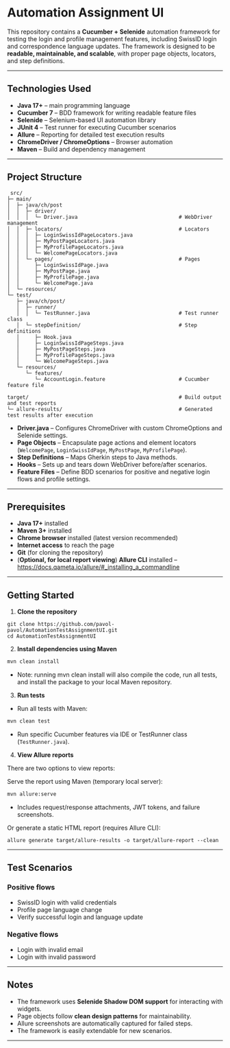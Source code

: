 # Automation Assignment UI

This repository contains a **Cucumber + Selenide** automation framework for testing the login and profile management
features, including SwissID login and correspondence language updates. The framework is designed to be **readable,
maintainable, and scalable**, with proper page objects, locators, and step definitions.

---

## **Technologies Used**

* **Java 17+** – main programming language
* **Cucumber 7** – BDD framework for writing readable feature files
* **Selenide** – Selenium-based UI automation library
* **JUnit 4** – Test runner for executing Cucumber scenarios
* **Allure** – Reporting for detailed test execution results
* **ChromeDriver / ChromeOptions** – Browser automation
* **Maven** – Build and dependency management

---

## **Project Structure**

```
 src/
├─ main/
│  ├─ java/ch/post
│  │  ├─ driver/                      
│  │  │  └─ Driver.java                                 # WebDriver management
│  │  ├─ locators/                                      # Locators
│  │  │  ├─ LoginSwissIdPageLocators.java
│  │  │  ├─ MyPostPageLocators.java
│  │  │  ├─ MyProfilePageLocators.java
│  │  │  └─ WelcomePageLocators.java
│  │  └─ pages/                                         # Pages
│  │     ├─ LoginSwissIdPage.java
│  │     ├─ MyPostPage.java
│  │     ├─ MyProfilePage.java
│  │     └─ WelcomePage.java
│  └─ resources/                      
└─ test/
   ├─ java/ch/post/
   │  ├─ runner/
   │  │  └─ TestRunner.java                             # Test runner class
   │  └─ stepDefinition/                                # Step definitions
   │     ├─ Hook.java
   │     ├─ LoginSwissIdPageSteps.java
   │     ├─ MyPostPageSteps.java
   │     ├─ MyProfilePageSteps.java
   │     └─ WelcomePageSteps.java
   └─ resources/
      └─ features/
         └─ AccountLogin.feature                        # Cucumber feature file

target/                                                 # Build output and test reports
└─ allure-results/                                      # Generated test results after execution

```

* **Driver.java** – Configures ChromeDriver with custom ChromeOptions and Selenide settings.
* **Page Objects** – Encapsulate page actions and element locators (`WelcomePage`, `LoginSwissIdPage`, `MyPostPage`,
  `MyProfilePage`).
* **Step Definitions** – Maps Gherkin steps to Java methods.
* **Hooks** – Sets up and tears down WebDriver before/after scenarios.
* **Feature Files** – Define BDD scenarios for positive and negative login flows and profile settings.

---

## **Prerequisites**

* **Java 17+** installed
* **Maven 3+** installed
* **Chrome browser** installed (latest version recommended)
* **Internet access** to reach the page
* **Git** (for cloning the repository)
* (**Optional, for local report viewing**) **Allure CLI** installed – https://docs.qameta.io/allure/#_installing_a_commandline

---

## **Getting Started**

1. **Clone the repository**

```
git clone https://github.com/pavol-pavol/AutomationTestAssignmentUI.git
cd AutomationTestAssignmentUI
```

2. **Install dependencies using Maven**

```bash
mvn clean install
```


* Note: running mvn clean install will also compile the code, run all tests, and install the package to your local Maven repository.

3. **Run tests**

* Run all tests with Maven:

```bash
mvn clean test
```

* Run specific Cucumber features via IDE or TestRunner class (`TestRunner.java`).

4. **View Allure reports**

There are two options to view reports:

Serve the report using Maven (temporary local server):
```bash
mvn allure:serve
```

* Includes request/response attachments, JWT tokens, and failure screenshots.

Or generate a static HTML report (requires Allure CLI):

```
allure generate target/allure-results -o target/allure-report --clean
```

---

## **Test Scenarios**

### Positive flows

* SwissID login with valid credentials
* Profile page language change
* Verify successful login and language update

### Negative flows

* Login with invalid email
* Login with invalid password

---

## **Notes**

* The framework uses **Selenide Shadow DOM support** for interacting with widgets.
* Page objects follow **clean design patterns** for maintainability.
* Allure screenshots are automatically captured for failed steps.
* The framework is easily extendable for new scenarios.

---

